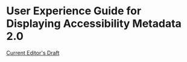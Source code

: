  # User Experience Guide for Displaying Accessibility Metadata 2.0
 [Current Editor's Draft](https://w3c.github.io/publ-a11y/UX-Guide-Metadata/draft/principles/)

 